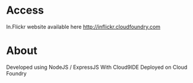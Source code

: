 # Access

In.Flickr website available here http://inflickr.cloudfoundry.com


# About

Developed using NodeJS / ExpressJS
With Cloud9IDE
Deployed on Cloud Foundry